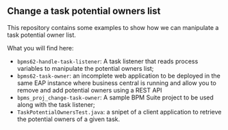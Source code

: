 Change a task potential owners list
--

This repository contains some examples to show how we can manipulate a task potential owner list.

What you will find here:

- `bpms62-handle-task-listener`: A task listener that reads process variables to manipulate the potential owners list;
- `bpms62-task-owner`: an incomplete web application to be deployed in the same EAP instance where business central is running and allow you to remove and add potential owners using a REST API 
- `bpms_proj_change-task-owner`:  A sample BPM Suite project to be used  along with the task listener;
- `TaskPotentialOwnersTest.java`: a snipet of a client application to retrieve the potential owners of a given task.

